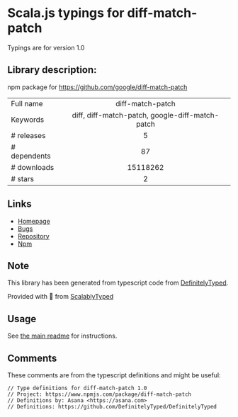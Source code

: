 
# Scala.js typings for diff-match-patch

Typings are for version 1.0

## Library description:
npm package for https://github.com/google/diff-match-patch

|                    |                 |
| ------------------ | :-------------: |
| Full name          | diff-match-patch |
| Keywords           | diff, diff-match-patch, google-diff-match-patch |
| # releases         | 5 |
| # dependents       | 87 |
| # downloads        | 15118262 |
| # stars            | 2 |

## Links
- [Homepage](https://github.com/JackuB/diff-match-patch#readme)
- [Bugs](https://github.com/JackuB/diff-match-patch/issues)
- [Repository](https://github.com/JackuB/diff-match-patch)
- [Npm](https://www.npmjs.com/package/diff-match-patch)
    


## Note
This library has been generated from typescript code from [DefinitelyTyped](https://definitelytyped.org).

Provided with :purple_heart: from [ScalablyTyped](https://github.com/oyvindberg/ScalablyTyped)

## Usage
See [the main readme](../../readme.md) for instructions.

## Comments

These comments are from the typescript definitions and might be useful:
```
// Type definitions for diff-match-patch 1.0
// Project: https://www.npmjs.com/package/diff-match-patch
// Definitions by: Asana <https://asana.com>
// Definitions: https://github.com/DefinitelyTyped/DefinitelyTyped

```

